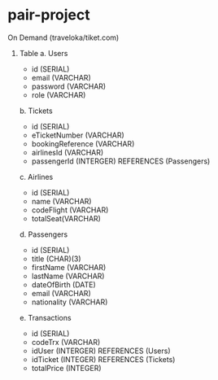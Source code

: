 # pair-project
On Demand (traveloka/tiket.com)

1. Table
   a. Users
      - id (SERIAL)
      - email (VARCHAR)
      - password (VARCHAR)
      - role (VARCHAR)

   b. Tickets
      - id (SERIAL)
      - eTicketNumber (VARCHAR)
      - bookingReference (VARCHAR)
      - airlinesId (VARCHAR)
      - passengerId (INTERGER) REFERENCES (Passengers)
  
   c. Airlines
      - id (SERIAL)
      - name (VARCHAR)
      - codeFlight (VARCHAR)
      - totalSeat(VARCHAR)
  
   d. Passengers
      - id (SERIAL)
      - title (CHAR)(3)
      - firstName (VARCHAR)
      - lastName (VARCHAR)
      - dateOfBirth (DATE)
      - email (VARCHAR)
      - nationality (VARCHAR)
  
   e. Transactions
      - id (SERIAL)
      - codeTrx (VARCHAR)
      - idUser (INTERGER) REFERENCES (Users)
      - idTicket (INTEGER) REFERENCES (Tickets)
      - totalPrice (INTEGER)

